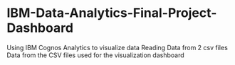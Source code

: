 # IBM-Data-Analytics-Final-Project-Dashboard
Using IBM Cognos Analytics to visualize data
Reading Data from 2 csv files
Data from the CSV files used for the visualization dashboard
